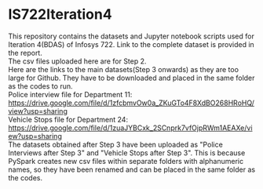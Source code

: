 # IS722Iteration4
This repository contains the datasets and Jupyter notebook scripts used for Iteration 4(BDAS) of Infosys 722. Link to the complete dataset is provided in the report.<br/>
The csv files uploaded here are for Step 2.<br/>
Here are the links to the main datasets(Step 3 onwards) as they are too large for Github. They have to be downloaded and placed in the same folder as the codes to run.<br/>
  Police interview file for Department 11: https://drive.google.com/file/d/1zfcbmvOw0a_ZKuGTo4F8XdBO268HRoHQ/view?usp=sharing<br/>
  Vehicle Stops file for Department 24: https://drive.google.com/file/d/1zuaJYBCxk_2SCnprk7vfOjpRWm1AEAXe/view?usp=sharing<br/>
The datasets obtained after Step 3 have been uploaded as "Police Interviews after Step 3" and "Vehicle Stops after Step 3". This is because PySpark creates new csv files within separate folders with alphanumeric names, so they have been renamed and can be placed in the same folder as the codes.
